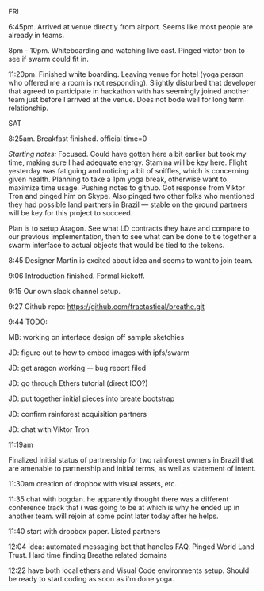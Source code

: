 
FRI

6:45pm. Arrived at venue directly from airport. Seems like most people are already in teams.

8pm - 10pm. Whiteboarding and watching live cast. Pinged victor tron to see if swarm could fit in.

11:20pm. Finished white boarding. Leaving venue for hotel (yoga person who offered me a room is not responding). Slightly disturbed that developer that agreed to participate in hackathon with has seemingly joined another team just before I arrived at the venue. Does not bode well for long term relationship.

SAT

8:25am. Breakfast finished. official time=0

*Starting notes:* Focused. Could have gotten here a bit earlier but took my time, making sure I had adequate energy. Stamina will be key here. Flight yesterday was fatiguing and noticing a bit of sniffles, which is concerning given health. Planning to take a 1pm yoga break, otherwise want to maximize time usage.  Pushing notes to github. Got response from Viktor Tron and pinged him on Skype. Also pinged two other folks who mentioned they had possible land partners in Brazil — stable on the ground partners will be key for this project to succeed.

Plan is to setup Aragon. See what LD contracts they have and compare to our previous implementation, then to see what can be done to tie together a swarm interface to actual objects that would be tied to the tokens.

8:45 Designer Martin is excited about idea and seems to want to join team.  

9:06 Introduction finished. Formal kickoff.

9:15 Our own slack channel setup.

9:27 Github repo: https://github.com/fractastical/breathe.git

9:44
TODO:

MB: working on interface design off sample sketchies


JD: figure out to how to embed images with ipfs/swarm

JD: get aragon working -- bug report filed

JD: go through Ethers tutorial (direct ICO?)

JD: put together initial pieces into breate bootstrap

JD: confirm rainforest acquisition partners

JD: chat with Viktor Tron

11:19am

Finalized initial status of partnership for two rainforest owners in Brazil that are amenable to partnership and initial terms, as well as statement of intent.

11:30am creation of dropbox with visual assets, etc.

11:35 chat with bogdan. he apparently thought there was a different conference track that i was going to be at which is why he ended up in another team. will rejoin at some point later today after he helps.

11:40 start with dropbox paper. Listed partners

12:04 idea: automated messaging bot that handles FAQ. Pinged World Land Trust. Hard time finding Breathe related domains

12:22 have both local ethers and Visual Code environments setup. Should be ready to start coding as soon as i'm done yoga.
